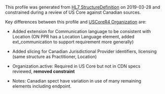 <!--- Text entered into this file will appear at the top of the profiles page before the Formal Views of the profile content. -->

This profile was generated from [HL7 StructureDefinition](https://www.hl7.org/fhir/organization.profile.json) on 2019-03-28 and constrained during a review of US Core against Canadian sources.

Key differences between this profile and [USCoreR4 Organization](https://build.fhir.org/ig/HL7/US-Core-R4/StructureDefinition-us-core-organization.html) are:
- Added extension for Communication language to be consistent with Location (ON PPR has a Location Language element, added ext_communication to support requirement more generally)
- Added slicing for Canadian Jurisdictional Provider identifiers, licensing (same structure as Practitioner, Location)
- Organization.active: Required in US Core but not in CDN specs reviewed, **removed constraint**

- Notes: Canadian spect have variation in use of many remaining elements including endpoint.
